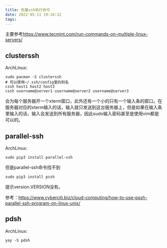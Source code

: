 ```yaml
---
title: 批量ssh执行命令
date: 2022-05-11 19:34:12
tags:
---
```


主要参考<https://www.tecmint.com/run-commands-on-multiple-linux-servers/>

## clusterssh

ArchLinux:

```shell
sudo pacman -S clusterssh
# 可以使用~/.ssh/config里的别名
cssh host1 host2 host3
cssh username@server1 username@server2 username@server3 
```

会为每个服务器开一个xterm窗口，此外还有一个小的只有一个输入条的窗口。在服务器对应的xterm输入的话，输入就只发送到这台服务器上，但是如果在输入条里输入的话，输入会发送到所有服务器，因此sudo输入密码甚至是使用vim都是可以的。

## parallel-ssh

ArchLinux:

```shell
sudo pip3 install parallel-ssh
```

但是parallel-ssh命令找不到

```shell
sudo pip3 install pssh
```

提示version.VERSION没有。

参考：<https://www.cyberciti.biz/cloud-computing/how-to-use-pssh-parallel-ssh-program-on-linux-unix/>

## pdsh

ArchLinux:

```shell
yay -S pdsh
```
